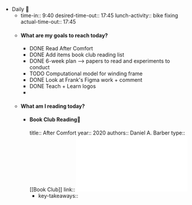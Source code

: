 - Daily 📌
	- time-in:: 9:40
	  desired-time-out:: 17:45
	  lunch-activity:: bike fixing   
	  actual-time-out:: 17:45
	- #### What are my goals to reach today?
		- DONE Read After Comfort
		- DONE Add items book club reading list
		- DONE 6-week plan --> papers to read and experiments to conduct
		- TODO Computational model for winding frame
		- DONE Look at Frank's Figma work + comment
		- DONE Teach + Learn logos
		-
	- #### What am I reading today?
		- #### Book Club Reading📖
		  title:: After Comfort
		  year:: 2020
		  authors::  Daniel A. Barber
		  type:: [[Book Club]]
		  link:: ![After_Comfort.pdf](../assets/After_Comfort_1687185352399_0.pdf)
			- key-takeaways::
